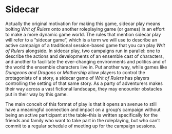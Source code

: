 # Sidecar

Actually the original motivation for making this game, sidecar play means bolting *Writ of Rulers* onto another roleplaying game (or games) in an effort to make a more dynamic game world. The rules that mention sidecar play will refer to a “sidecar game”, which is a term we will use to describe an active campaign of a traditional session-based game that you can play *Writ of Rulers* alongside. In sidecar play, two campaigns run in parallel: one to describe the actions and developments of an ensemble cast of characters, and another to facilitate the ever-changing environments and politics and of the world the ensemble characters live in. Put another way, while games like *Dungeons and Dragons* or *Mothership* allow players to control the protagonists of a story, a sidecar game of *Writ of Rulers* has players controlling the setting of that same story. As a party of adventurers makes their way across a vast fictional landscape, they may encounter obstacles put in their way by this game.

The main conceit of this format of play is that it opens an avenue to still have a meaningful connection and impact on a group’s campaign without being an active participant at the table–this is written specifically for the friends and family who want to take part in the roleplaying, but who can’t commit to a regular schedule of meeting up for the campaign sessions.
